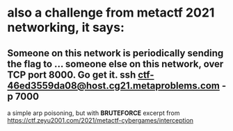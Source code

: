 # also a challenge from metactf 2021 networking, it says:

Someone on this network is periodically sending the flag to ... someone else on this network, over TCP port 8000. Go get it.
ssh ctf-46ed3559da08@host.cg21.metaproblems.com -p 7000
---
a simple arp poisoning, but with **BRUTEFORCE**
excerpt from https://ctf.zeyu2001.com/2021/metactf-cybergames/interception